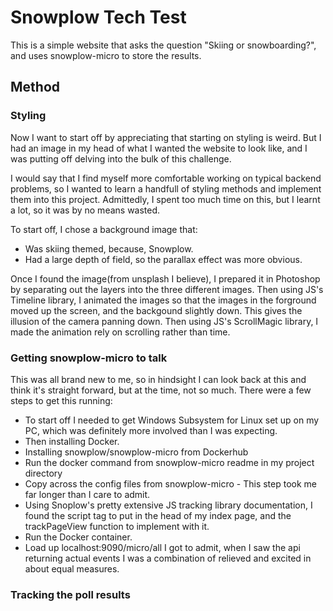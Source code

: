 # Snowplow Tech Test

This is a simple website that asks the question "Skiing or snowboarding?", and uses snowplow-micro to store the results.

## Method

### Styling

Now I want to start off by appreciating that starting on styling is weird. But I had an image in my head of what I wanted the website to look like, and I was putting off delving into the bulk of this challenge.

I would say that I find myself more comfortable working on typical backend problems, so I wanted to learn a handfull of styling methods and implement them into this project. Admittedly, I spent too much time on this, but I learnt a lot, so it was by no means wasted.

To start off, I chose a background image that:

- Was skiing themed, because, Snowplow.
- Had a large depth of field, so the parallax effect was more obvious.

Once I found the image(from unsplash I believe), I prepared it in Photoshop by separating out the layers into the three different images. Then using JS's Timeline library, I animated the images so that the images in the forground moved up the screen, and the backgound slightly down. This gives the illusion of the camera panning down. Then using JS's ScrollMagic library, I made the animation rely on scrolling rather than time.

### Getting snowplow-micro to talk

This was all brand new to me, so in hindsight I can look back at this and think it's straight forward, but at the time, not so much.
There were a few steps to get this running:

- To start off I needed to get Windows Subsystem for Linux set up on my PC, which was definitely more involved than I was expecting.
- Then installing Docker.
- Installing snowplow/snowplow-micro from Dockerhub
- Run the docker command from snowplow-micro readme in my project directory
- Copy across the config files from snowplow-micro - This step took me far longer than I care to admit.
- Using Snoplow's pretty extensive JS tracking library documentation, I found the script tag to put in the head of my index page, and the trackPageView function to implement with it.
- Run the Docker container.
- Load up localhost:9090/micro/all
  I got to admit, when I saw the api returning actual events I was a combination of relieved and excited in about equal measures.

### Tracking the poll results
